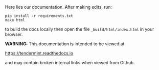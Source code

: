 Here lies our documentation. After making edits, run:

```
pip install -r requirements.txt
make html
```

to build the docs locally then open the file `_build/html/index.html` in your browser.

**WARNING:** This documentation is intended to be viewed at:

https://tendermint.readthedocs.io

and may contain broken internal links when viewed from Github.

